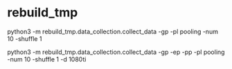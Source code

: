 # rebuild_tmp

python3 -m rebuild_tmp.data_collection.collect_data -gp -pl pooling -num 10 -shuffle 1

python3 -m rebuild_tmp.data_collection.collect_data -gp -ep -pp -pl pooling -num 10 -shuffle 1 -d 1080ti
